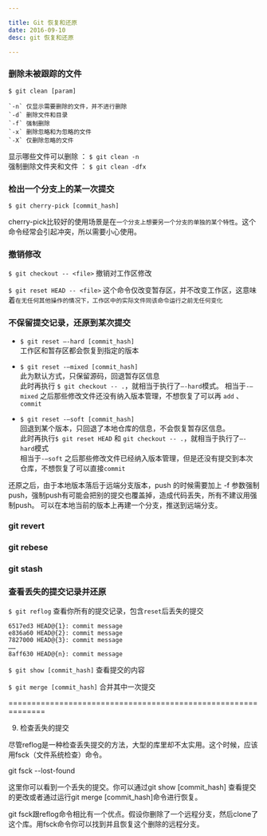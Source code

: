 ```yaml
---

title: Git 恢复和还原
date: 2016-09-10
desc: git 恢复和还原

---
```


### 删除未被跟踪的文件
`$ git clean [param]`
  
    `-n` 仅显示需要删除的文件，并不进行删除   
    `-d` 删除文件和目录  
    `-f` 强制删除  
    `-x` 删除忽略和为忽略的文件  
    `-X` 仅删除忽略的文件  

显示哪些文件可以删除 ： `$ git clean -n`   
强制删除文件夹和文件 ： `$ git clean -dfx`






### 检出一个分支上的某一次提交

`$ git cherry-pick [commit_hash]`

cherry-pick比较好的使用场景是在`一个分支上想要另一个分支的单独的某个特性`。这个命令经常会引起冲突，所以需要小心使用。






### 撤销修改

`$ git checkout -- <file>` 撤销对工作区修改  

`$ git reset HEAD -- <file>` 这个命令仅改变暂存区，并不改变工作区，这意味着`在无任何其他操作的情况下，工作区中的实际文件同该命令运行之前无任何变化`   






### 不保留提交记录，还原到某次提交

- `$ git reset –-hard [commit_hash]`   
工作区和暂存区都会恢复到指定的版本  


- `$ git reset -–mixed [commit_hash]`  
此为默认方式，只保留源码，回退暂存区信息  
此时再执行 `$ git checkout -- .`，就相当于执行了`–-hard`模式。
相当于`-–mixed` 之后那些修改文件还没有纳入版本管理，不想恢复了可以再 `add` 、`commit`


- `$ git reset -–soft [commit_hash]`  
回退到某个版本，只回退了本地仓库的信息，不会恢复暂存区信息。  
此时再执行`$ git reset HEAD` 和 `git checkout -- .`，就相当于执行了`–-hard`模式  
相当于`-–soft` 之后那些修改文件已经纳入版本管理，但是还没有提交到本次仓库，不想恢复了可以直接`commit`

还原之后，由于本地版本落后于远端分支版本，push 的时候需要加上 -f 参数强制push，强制push有可能会把别的提交也覆盖掉，造成代码丢失，所有不建议用强制push。
可以在本地当前的版本上再建一个分支，推送到远端分支。





### git revert

### git rebese




### git stash













### 查看丢失的提交记录并还原

`$ git reflog` 查看你所有的提交记录，包含`reset`后丢失的提交

```                                                                                                                                                                                                                          
6517ed3 HEAD@{1}: commit message                                                                                                                                                                                                                                      
e836a60 HEAD@{2}: commit message   
7827000 HEAD@{3}: commit message   
……
8aff630 HEAD@{n}: commit message   
```
`$ git show [commit_hash]` 查看提交的内容    

`$ git merge [commit_hash]` 合并其中一次提交   







==============================================================








9. 检查丢失的提交

尽管reflog是一种检查丢失提交的方法，大型的库里却不太实用。这个时候，应该用fsck（文件系统检查）命令。

git fsck --lost-found



这里你可以看到一个丢失的提交。你可以通过git show [commit_hash] 查看提交的更改或者通过运行git merge [commit_hash]命令进行恢复。

git fsck跟reflog命令相比有一个优点。假设你删除了一个远程分支，然后clone了这个库。用fsck命令你可以找到并且恢复这个删除的远程分支。

